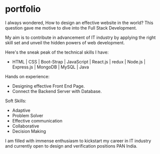 # portfolio

I always wondered, How to design an effective website in the world? This question gave me motive to dive into the Full Stack Development.

My aim is to contribute in advancement of IT industry by applying the right skill set and unveil the hidden powers of web development.

Here's the sneak peak of the technical skills I have:
* HTML | CSS | Boot-Strap | JavaScript | React.js | redux | Node.js | Express.js | MongoDB | MySQL | Java

Hands on experience:
* Designing effective Front End Page.
* Connect the Backend Server with Database.

Soft Skills:
* Adaptive
* Problem Solver
* Effective communication
* Collaborative
* Decision Making

I am filled with immense enthusiasm to kickstart my career in IT industry and currently open to design and verification positions PAN India.

